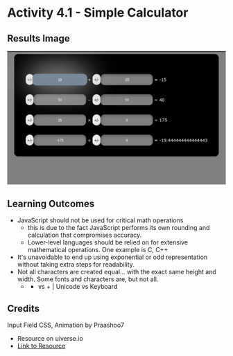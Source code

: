 # Activity 4.1 - Simple Calculator

## Results Image
![Simple Calculator Image](<./results/4.1 Simple Calculator Results.png>)

## Learning Outcomes
* JavaScript should not be used for critical math operations
  * this is due to the fact JavaScript performs its own rounding and calculation that compromises accuracy.
  * Lower-level languages should be relied on for extensive mathematical operations. One example is C, C++
* It's unavoidable to end up using exponential or odd representation without taking extra steps for readability.
* Not all characters are created equal... with the exact same height and width. Some fonts and characters are, but not all.
  * + vs + | Unicode vs Keyboard

## Credits
Input Field CSS, Animation by Praashoo7
* Resource on uiverse.io
* [Link to Resource](https://uiverse.io/Praashoo7/tame-sloth-39)